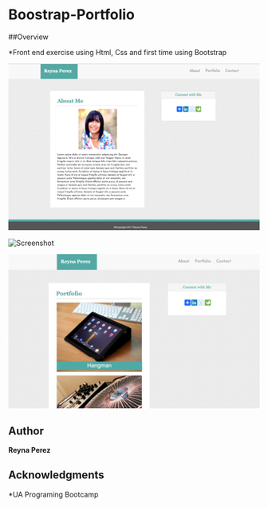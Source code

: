 # Boostrap-Portfolio
##Overview

*Front end exercise using  Html, Css and first time using Bootstrap


![Screenshot](images/aboutmepage.jpg)


![Screenshot](images/contact.jpg)

![Screenshot](images/portfoliopage.jpg)
## Author

**Reyna Perez**

## Acknowledgments

*UA Programing Bootcamp